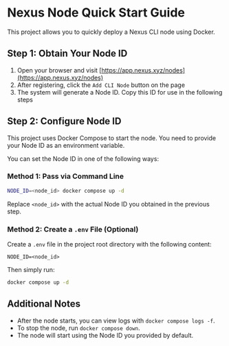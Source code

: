 # Nexus Node Quick Start Guide

This project allows you to quickly deploy a Nexus CLI node using Docker.

## Step 1: Obtain Your Node ID

1. Open your browser and visit [https://app.nexus.xyz/nodes](https://app.nexus.xyz/nodes)
2. After registering, click the `Add CLI Node` button on the page
3. The system will generate a Node ID. Copy this ID for use in the following steps

## Step 2: Configure Node ID

This project uses Docker Compose to start the node. You need to provide your Node ID as an environment variable.

You can set the Node ID in one of the following ways:

### Method 1: Pass via Command Line

```bash
NODE_ID=<node_id> docker compose up -d
```

Replace `<node_id>` with the actual Node ID you obtained in the previous step.

### Method 2: Create a `.env` File (Optional)

Create a `.env` file in the project root directory with the following content:

```
NODE_ID=<node_id>
```

Then simply run:

```bash
docker compose up -d
```

## Additional Notes

- After the node starts, you can view logs with `docker compose logs -f`.
- To stop the node, run `docker compose down`.
- The node will start using the Node ID you provided by default. 